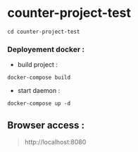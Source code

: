 # counter-project-test

```
cd counter-project-test
```

### Deployement docker :

* build project :
```
docker-compose build
```


* start daemon :
```
docker-compose up -d
```

## Browser access :

> http://localhost:8080

